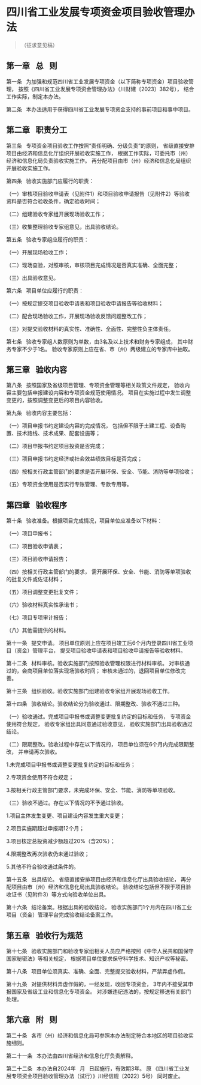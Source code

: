 # 四川省工业发展专项资金项目验收管理办法

>（征求意见稿）

## 第一章  总  则

第一条  为加强和规范四川省工业发展专项资金（以下简称专项资金）项目验收管理，
按照《四川省工业发展专项资金管理办法》（川财建〔2023〕382号），
结合工作实际，制定本办法。

第二条  本办法适用于获得四川省工业发展专项资金支持的事前项目和事中项目。

## 第二章  职责分工

第三条  专项资金项目验收工作按照“责任明确、分级负责”的原则，
省级直接安排项目由经济和信息化厅组织开展验收实施工作，
根据工作实际，可委托市（州）经济和信息化局负责验收实施工作。
再分配项目由市（州）经济和信息化局组织开展验收实施工作。

第四条  验收实施部门应履行的职责：

（一）审核项目验收申请表（见附件1）和项目验收申请报告（见附件2）等验收资料是否符合验收条件，确定验收时间；

（二）组建验收专家组开展现场验收工作；

（三）收集整理验收专家组意见，出具验收结论。

第五条  验收专家组应履行的职责：

（一）开展现场验收工作；

（二）现场查验，对照审核，审核项目完成情况是否真实准确、全面完整；

（三）出具验收意见。

第六条  项目单位应履行的职责：

（一）按规定提交项目验收申请表和项目验收申请报告等验收材料；

（二）配合现场验收工作，开展现场验收反馈问题整改工作；

（三）对提交验收材料的真实性、准确性、全面性、完整性负主体责任。

第七条  验收专家组人数原则为单数，由3名及以上技术和财务专家组成，
其中财务专家不少于1名。
验收专家原则上应在省、市（州）两级建立的专家库中抽取。

## 第三章  验收内容

第八条  按照国家及省级项目管理、专项资金管理等相关政策文件规定，
验收内容主要包括申报建设内容和专项资金规范使用情况。
项目在实施过程中发生调整变更的，按照调整变更后的项目内容验收。

第九条  验收内容主要包括：

（一）项目申报书约定建设内容的完成情况，
包括但不限于土建工程、设备购置、技术路线、技术成果、配套设施等；

（二）项目申报书约定项目投资是否完成；

（三）项目申报书约定经济或社会效益绩效目标是否完成；

（四）按相关行政主管部门的要求是否开展环保、安全、节能、消防等单项验收；

（五）专项资金使用是否实行专账管理、专款专用等。

## 第四章  验收程序

第十条  验收准备。根据项目完成情况，项目单位应准备以下材料：

（一）项目申报书；

（二）项目验收申请表；

（三）项目验收申请报告；

（四）按相关行政主管部门的要求，
需开展环保、安全、节能、消防等单项验收的批复文件或佐证材料；

（五）项目调整变更批复文件；

（六）验收材料真实性承诺书；

（七）项目专项审计报告；

（八）其他需提供的材料。

第十一条  提交申请。
项目单位原则上应在项目竣工后6个月内登录四川省工业项目（资金）管理平台，
提交项目验收申请表和项目验收申请报告等验收材料。

第十二条  材料审核。验收实施部门按照验收管理权限进行材料审核。
对审核通过的，会商项目单位落实现场验收时间；
审核未通过的，退回项目单位修改完善。

第十三条  组织验收。验收实施部门组建验收专家组开展现场验收工作。

第十四条  验收结论。验收结论分为验收通过、限期整改、验收不通过三种。

（一）验收通过。完成项目申报书或调整变更批复约定的目标和任务，
专项资金使用符合规定，
验收专家组出具同意通过验收意见，
验收实施部门出具验收通过结论。

（二）限期整改。验收过程中存在以下情况的，
项目单位须在6个月内完成限期整改，
并申请再次验收。

1.未完成项目申报书或调整变更批复约定的目标和任务；

2.专项资金使用不符合规定；

3.按相关行政主管部门要求，未完成环保、安全、节能、消防等单项验收。

（三）验收不通过。存在以下情况的不予通过验收。

1.项目主体发生变更、项目建设内容发生重大变更；

2.项目实施期超过申报期12个月；

3.项目核定总投资减少额超过20%（含20%）；

4.限期整改再次验收仍未通过验收；

5.其他不符合验收通过条件的。  

第十五条  出具结论。
省级直接安排项目由经济和信息化厅出具验收结论，
再分配项目由市（州）经济和信息化局出具验收结论。
验收结论包括但不限于项目验收证书（见附件3）等方式向验收单位出具。

第十六条  结论备案。根据出具的验收结论，
验收实施部门1个月内在四川省工业项目（资金）管理平台完成验收结论备案工作。

## 第五章  验收行为规范

第十七条  验收实施部门和验收专家组相关人员应严格按照《中华人民共和国保守国家秘密法》等相关规定，
根据项目单位要求保守科学技术、知识产权等秘密。

第十八条  项目单位须真实、准确、全面、完整提交验收材料，严禁弄虚作假。

第十九条  对提供材料弄虚作假的，一经发现，收回专项资金，
3年内不接受其申报国家及省级工业和信息化专项资金。
对涉嫌违纪违法的，按规定移送有关部门处理。

## 第六章  附  则

第二十条  各市（州）经济和信息化局可参照本办法制定符合本地区的项目验收实施细则。

第二十一条  本办法由四川省经济和信息化厅负责解释。

第二十二条  本办法自2024年  月  日起施行，有效期3年。
原
《四川省工业发展专项资金项目验收管理办法（试行）》川经信规〔2022〕5号）
同时废止。